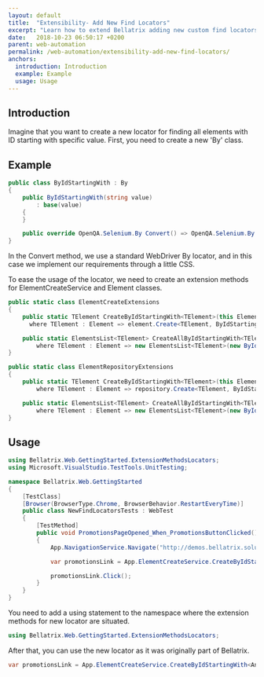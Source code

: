 ```yaml
---
layout: default
title:  "Extensibility- Add New Find Locators"
excerpt: "Learn how to extend Bellatrix adding new custom find locators."
date:   2018-10-23 06:50:17 +0200
parent: web-automation
permalink: /web-automation/extensibility-add-new-find-locators/
anchors:
  introduction: Introduction
  example: Example
  usage: Usage
---
```

Introduction
------------
Imagine that you want to create a new locator for finding all elements with ID starting with specific value. First, you need to create a new 'By' class.

Example
-------
```csharp
public class ByIdStartingWith : By
{
    public ByIdStartingWith(string value)
        : base(value)
    {
    }

    public override OpenQA.Selenium.By Convert() => OpenQA.Selenium.By.CssSelector($"[id^='{Value}']");
}
```
In the Convert method, we use a standard WebDriver By locator, and in this case we implement our requirements through a little CSS.

To ease the usage of the locator, we need to create an extension methods for ElementCreateService and Element classes.

```csharp
public static class ElementCreateExtensions
{
    public static TElement CreateByIdStartingWith<TElement>(this Element element, string idPrefix)
      where TElement : Element => element.Create<TElement, ByIdStartingWith>(new ByIdStartingWith(idPrefix));

    public static ElementsList<TElement> CreateAllByIdStartingWith<TElement>(this Element element, string idEnding)
        where TElement : Element => new ElementsList<TElement>(new ByIdStartingWith(idEnding), element.WrappedElement);
}
```

```csharp
public static class ElementRepositoryExtensions
{
    public static TElement CreateByIdStartingWith<TElement>(this ElementCreateService repository, string idPrefix)
        where TElement : Element => repository.Create<TElement, ByIdStartingWith>(new ByIdStartingWith(idPrefix));

    public static ElementsList<TElement> CreateAllByIdStartingWith<TElement>(this ElementCreateService repository, string idPrefix)
        where TElement : Element => new ElementsList<TElement>(new ByIdStartingWith(idPrefix), null);
}
```

Usage
------------
```csharp
using Bellatrix.Web.GettingStarted.ExtensionMethodsLocators;
using Microsoft.VisualStudio.TestTools.UnitTesting;

namespace Bellatrix.Web.GettingStarted
{
    [TestClass]
    [Browser(BrowserType.Chrome, BrowserBehavior.RestartEveryTime)]
    public class NewFindLocatorsTests : WebTest
    {
        [TestMethod]
        public void PromotionsPageOpened_When_PromotionsButtonClicked()
        {
            App.NavigationService.Navigate("http://demos.bellatrix.solutions/");

            var promotionsLink = App.ElementCreateService.CreateByIdStartingWith<Anchor>("promo");

            promotionsLink.Click();
        }
    }
}
```
You need to add a using statement to the namespace where the extension methods for new locator are situated.

```csharp
using Bellatrix.Web.GettingStarted.ExtensionMethodsLocators;
```
After that, you can use the new locator as it was originally part of Bellatrix.
```csharp
var promotionsLink = App.ElementCreateService.CreateByIdStartingWith<Anchor>("promo");
```